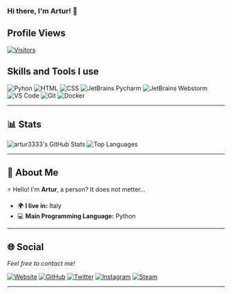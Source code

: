### Hi there, I'm Artur! 👋
## Profile Views
[![Visitors](https://api.visitorbadge.io/api/visitors?path=artur3333&label=Profile%20Views&countColor=%23151515)](https://visitorbadge.io/status?path=artur3333)

## Skills and Tools I use
![Pyhon](https://img.shields.io/badge/Python-Python?style=for-the-badge&logo=python&logoColor=white&color=blue)
![HTML](https://img.shields.io/badge/HTML5-E34F26?style=for-the-badge&logo=html5&logoColor=white)
![CSS](https://img.shields.io/badge/CSS3-1572B6?style=for-the-badge&logo=css3&logoColor=white)
![JetBrains Pycharm](https://img.shields.io/badge/PyCharm-jetbrainspy?style=for-the-badge&logo=PyCharm&logoColor=white&color=38db83)
![JetBrains Webstorm](https://img.shields.io/badge/WebStorm-jetbrainsweb?style=for-the-badge&logo=WebStorm&logoColor=white&color=0878fa)
![VS Code](https://img.shields.io/badge/VS%20Code-0078d4?style=for-the-badge&logo=vscode&logoColor=white)
![Git](https://img.shields.io/badge/Git-F05032?style=for-the-badge&logo=git&logoColor=white)
![Docker](https://img.shields.io/badge/Docker-docker?style=for-the-badge&logo=docker&logoColor=white&color=19a2dc)

---
## 📊 Stats
![artur3333's GitHub Stats](https://github-readme-stats.vercel.app/api?username=artur3333&show_icons=true&theme=dark&hide=stars,issues)
![Top Languages](https://github-readme-stats.vercel.app/api/top-langs/?username=artur3333&layout=compact&theme=dark)

---

## 💬 About Me

⚡ Hello! I'm **Artur**, a person? It does not metter...

- 🌍 **I live in:** Italy
- 💻 **Main Programming Language:** Python

---

## 🌐 Social

*Feel free to contact me!*

[![Website](https://img.shields.io/badge/Website-Web?style=for-the-badge&logo=brave&logoColor=white&color=ff4100)](https://artur33.xyz)
[![GitHub](https://img.shields.io/badge/GitHub-181717?style=for-the-badge&logo=github&logoColor=white)](https://github.com/artur3333)
[![Twitter](https://img.shields.io/badge/Twitter-Twitter?style=for-the-badge&logo=x&logoColor=white&color=000000)](https://x.com/Artur33834281)
[![Instagram](https://img.shields.io/badge/Instagram-E4405F?style=for-the-badge&logo=instagram&logoColor=white)](https://www.instagram.com/artur_ciob_33)
[![Steam](https://img.shields.io/badge/Steam-Steam?style=for-the-badge&logo=Steam&logoColor=white&color=106192)](https://steamcommunity.com/id/artur333333)

---
<!--
**artur3333/artur3333** is a ✨ _special_ ✨ repository because its `README.md` (this file) appears on your GitHub profile.

Here are some ideas to get you started:

- 🔭 I’m currently working on ...
- 🌱 I’m currently learning ...
- 👯 I’m looking to collaborate on ...
- 🤔 I’m looking for help with ...
- 💬 Ask me about ...
- 📫 How to reach me: ...
- 😄 Pronouns: ...
- ⚡ Fun fact: ...
-->
